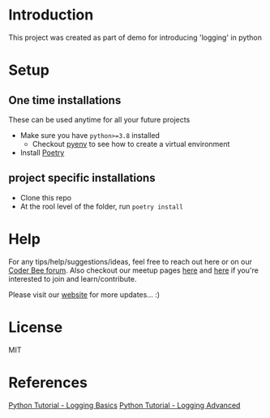 # Introduction

This project was created as part of demo for introducing 'logging' in python

# Setup

## One time installations
These can be used anytime for all your future projects

- Make sure you have `python>=3.8` installed
  - Checkout [pyenv](https://github.com/pyenv/pyenv) to see how to create a virtual environment
- Install [Poetry](https://python-poetry.org/docs/#installation)

## project specific installations
- Clone this repo
- At the rool level of the folder, run `poetry install`


# Help

For any tips/help/suggestions/ideas, feel free to reach out here or on our [Coder Bee forum](https://coderbee.flarum.cloud/). Also checkout our meetup pages [here](https://www.meetup.com/Berlin-Side-Project-Group/) and [here](https://www.meetup.com/Coders-Club-Berlin/) if you're interested to join and learn/contribute.

Please visit our [website](https://coderbee.de/) for more updates... :)


# License
MIT


# References
[Python Tutorial - Logging Basics](https://www.youtube.com/watch?v=-ARI4Cz-awo)
[Python Tutorial - Logging Advanced](https://www.youtube.com/watch?v=jxmzY9soFXg)

